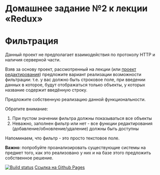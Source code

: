 # Домашнее задание №2 к лекции «Redux»




Фильтрация
===

Данный проект не предполагает взаимодействия по протоколу HTTP и наличия серверной части.

Взяв за основу проект, рассмотренный на лекции (или [проект редактирования](https://github.com/yuriyvyatkin/ra-hw-10.1-editing)) предложите вариант реализации возможности фильтрации: т.е. у вас должно быть строковое поле, при введении данных в которое, будут отображаться только объекты, у которых название содержит введённую строку.

Предложите собственную реализацию данной функциональности.

Обратите внимание:
1. При пустом значении фильтра должны показываться все объекты
1. Неважно, заполнен фильтр или нет - все функции редактирования (добавление/обновление/удаление) должны быть доступны

Напоминаем, что фильтр - это просто текстовое поле.

**Важно**: попробуйте проанализировать существующие системы на предмет того, как это реализовано у них и на базе этого предложить собственное решение.

[![Build status](https://ci.appveyor.com/api/projects/status/vt61v1df09x6cwcg/branch/main?svg=true)](https://ci.appveyor.com/project/NikitaKurys62983/ra-hw-10-2-filter/branch/main)
[Ссылка на Github Pages](https://nikitakurys.github.io/ra-hw-10.2-filter/)